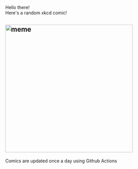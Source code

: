 Hello there! <br>Here's a random xkcd comic!<br>
## <img src="https://imgs.xkcd.com/comics/spinal_tap_amps.png" alt="meme" width="400"/><br>
Comics are updated once a day using Github Actions